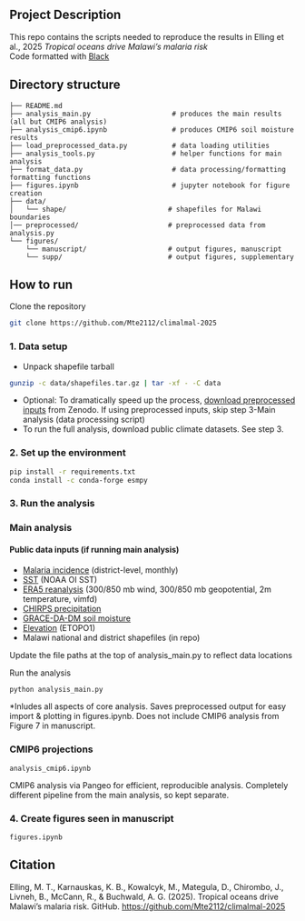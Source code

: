 ## Project Description

This repo contains the scripts needed to reproduce the results in Elling et al., 2025 *Tropical oceans drive Malawi’s malaria risk*   
Code formatted with [Black](https://pypi.org/project/black/)

## Directory structure

```
├── README.md                           
├── analysis_main.py                    # produces the main results (all but CMIP6 analysis) 
├── analysis_cmip6.ipynb                # produces CMIP6 soil moisture results
├── load_preprocessed_data.py           # data loading utilities 
├── analysis_tools.py                   # helper functions for main analysis
├── format_data.py                      # data processing/formatting formatting functions 
├── figures.ipynb                       # jupyter notebook for figure creation 
├── data/
│   └── shape/                         # shapefiles for Malawi boundaries
│── preprocessed/                      # preprocessed data from analysis.py
└── figures/                           
    └── manuscript/                    # output figures, manuscript
    └── supp/                          # output figures, supplementary
```

## How to run  
Clone the repository  
```bash
git clone https://github.com/Mte2112/climalmal-2025  
```  

### 1. Data setup
- Unpack shapefile tarball  
```bash
gunzip -c data/shapefiles.tar.gz | tar -xf - -C data
```  
- Optional: To dramatically speed up the process, [download preprocessed inputs](https://zenodo.org/records/17166386) from Zenodo. If using preprocessed inputs, skip step 3-Main analysis (data processing script)  
- To run the full analysis, download public climate datasets. See step 3. 

### 2. Set up the environment
```bash
pip install -r requirements.txt  
conda install -c conda-forge esmpy
```

### 3. Run the analysis

### Main analysis   
#### Public data inputs (if running main analysis)
- [Malaria incidence](https://zenodo.org/records/17161438) (district-level, monthly)
- [SST](https://climatedataguide.ucar.edu/climate-data/sst-data-noaa-optimal-interpolation-oi-sst-analysis-version-2-oisstv2-1x1) (NOAA OI SST)
- [ERA5 reanalysis](https://cds.climate.copernicus.eu/datasets/reanalysis-era5-single-levels-monthly-means?tab=overview) (300/850 mb wind, 300/850 mb geopotential, 2m temperature, vimfd)
- [CHIRPS precipitation](https://www.chc.ucsb.edu/data/chirps)    
- [GRACE-DA-DM soil moisture](https://disc.gsfc.nasa.gov/datasets/GRACEDADM_CLSM025GL_7D_3.0/summary?keywords=grace%20soil%20moisture) 
- [Elevation](https://www.ngdc.noaa.gov/mgg/global/relief/ETOPO1/tiled/) (ETOPO1)
- Malawi national and district shapefiles (in repo)  

Update the file paths at the top of analysis_main.py to reflect data locations  

Run the analysis
```bash
python analysis_main.py
```
*Inludes all aspects of core analysis. Saves preprocessed output for easy import & plotting in figures.ipynb. Does not include CMIP6 analysis from Figure 7 in manuscript.   

### CMIP6 projections 
`analysis_cmip6.ipynb`  

CMIP6 analysis via Pangeo for efficient, reproducible analysis. Completely different pipeline from the main analysis, so kept separate.  

### 4. Create figures seen in manuscript
`figures.ipynb` 


## Citation

Elling, M. T., Karnauskas, K. B., Kowalcyk, M., Mategula, D., Chirombo, J., Livneh, B., McCann, R., & Buchwald, A. G. (2025). Tropical oceans drive Malawi’s malaria risk. GitHub. https://github.com/Mte2112/climalmal-2025

